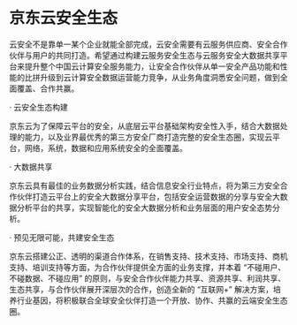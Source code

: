 # 京东云安全生态

云安全不是靠单一某个企业就能全部完成，云安全需要有云服务供应商、安全合作伙伴与用户的共同打造。希望通过构建云服务安全生态与云服务安全大数据共享平台来提升整个中国云计算安全服务能力，让安全合作伙伴从单一安全产品功能和性能的比拼升级到云计算安全数据运营能力竞争，从业务角度洞悉安全问题，做到全面覆盖、合作共赢。

· 云安全生态构建

京东云为了保障云平台的安全，从底层云平台基础架构安全性入手，结合大数据处理的能力，以及业界最优秀的第三方安全厂商打造完整的安全生态圈，实现云平台，网络，系统，数据和应用系统安全的全面覆盖。

· 大数据共享

京东云具有最佳的业务数据分析实践，结合信息安全行业特点，将为第三方安全合作伙伴打造云平台上的安全大数据分享平台，包括安全运营数据的分享与安全大数据分析平台的共享，实现智能化的安全大数据分析和业务层面的用户安全态势分析。

· 预见无限可能，共建安全生态

京东云搭建公正、透明的渠道合作体系，在销售支持、技术支持、市场支持、商机支持、培训支持等方面，为合作伙伴提供全方面的业务支撑，并本着 “不碰用户、不碰数据、不碰应用” 的原则，与安全合作伙伴能力共享、资源共享、利润共享、生态共享，与合作伙伴展开深层次的合作，创造全新的 “互联网+” 解决方案，培养行业基因，将积极联合全球安全伙伴打造一个开放、协作、共赢的云端安全生态圈。
